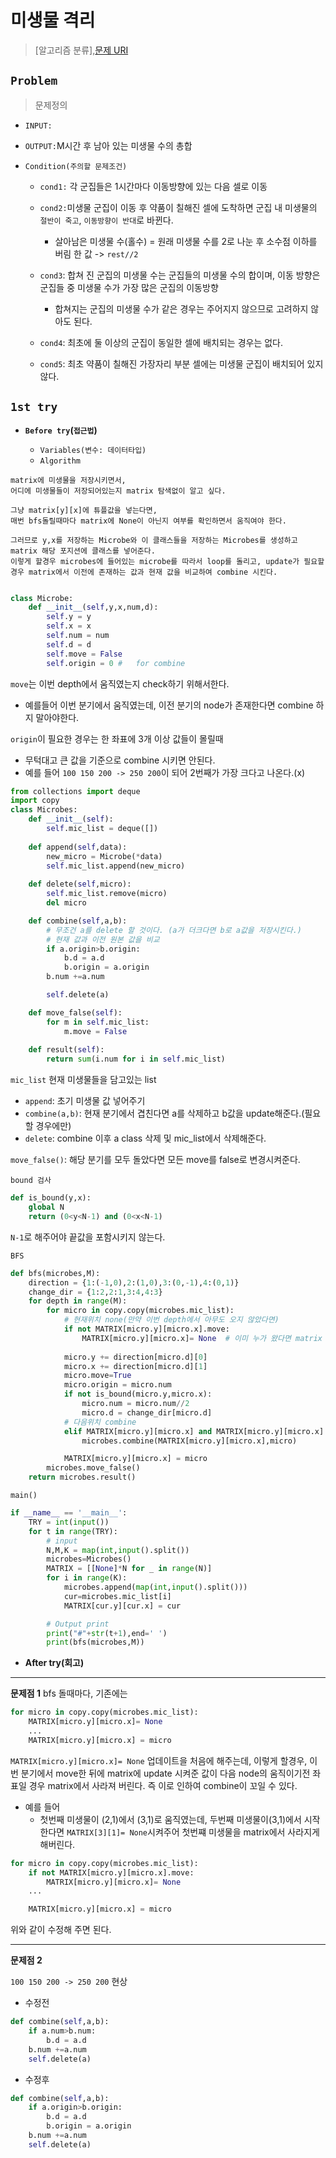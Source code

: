 # 미생물 격리

> [알고리즘 분류],[문제 URI](https://swexpertacademy.com/main/talk/solvingClub/problemView.do?solveclubId=AV6kld8aisgDFASb&contestProbId=AV597vbqAH0DFAVl&probBoxId=AV732SG66sEDFAW7&type=PROBLEM&problemBoxTitle=%EC%82%BC%EC%84%B1+%EC%8B%A0%EC%9E%85+%EB%AA%A8%EC%9D%98+sw+%EC%97%AD%EB%9F%89%ED%85%8C%EC%8A%A4%ED%8A%B8+%EB%AC%B8%EC%A0%9C%EB%AA%A8%EC%9D%8C&problemBoxCnt=10)

## `Problem`
> 문제정의
- `INPUT:`
- `OUTPUT:`M시간 후 남아 있는 미생물 수의 총합

- `Condition(주의할 문제조건)`
    - `cond1:` 각 군집들은 1시간마다 이동방향에 있는 다음 셀로 이동
    - `cond2:`미생물 군집이 이동 후 약품이 칠해진 셀에 도착하면 군집 내 미생물의 `절반이 죽고`, `이동방향이 반대`로 바뀐다. 
        - 살아남은 미생물 수(홀수) = 원래 미생물 수를 2로 나눈 후 소수점 이하를 버림 한 값 -> `rest//2`

    - `cond3`: 합쳐 진 군집의 미생물 수는 군집들의 미생물 수의 합이며, 이동 방향은 군집들 중 미생물 수가 가장 많은 군집의 이동방향
        - 합쳐지는 군집의 미생물 수가 같은 경우는 주어지지 않으므로 고려하지 않아도 된다.

    - `cond4`: 최초에 둘 이상의 군집이 동일한 셀에 배치되는 경우는 없다.
    - `cond5`: 최초 약품이 칠해진 가장자리 부분 셀에는 미생물 군집이 배치되어 있지 않다.
  

## `1st try`
- **`Before try`(`접근법`)**

  - `Variables(변수: 데이터타입)`
  - `Algorithm`
```
matrix에 미생물을 저장시키면서, 
어디에 미생물들이 저장되어있는지 matrix 탐색없이 알고 싶다.

그냥 matrix[y][x]에 튜플값을 넣는다면, 
매번 bfs돌릴때마다 matrix에 None이 아닌지 여부를 확인하면서 움직여야 한다.

그러므로 y,x를 저장하는 Microbe와 이 클래스들을 저장하는 Microbes를 생성하고 matrix 해당 포지션에 클래스를 넣어준다. 
이렇게 할경우 microbes에 들어있는 microbe를 따라서 loop를 돌리고, update가 필요할경우 matrix에서 이전에 존재하는 값과 현재 값을 비교하여 combine 시킨다.
```
```python

class Microbe:
    def __init__(self,y,x,num,d):
        self.y = y
        self.x = x
        self.num = num
        self.d = d
        self.move = False
        self.origin = 0 #   for combine
```
`move`는 이번 depth에서 움직였는지 check하기 위해서한다.
- 예를들어 이번 분기에서 움직였는데, 이전 분기의 node가 존재한다면 combine 하지 말아야한다.

`origin`이 필요한 경우는 한 좌표에 3개 이상 값들이 몰릴때
- 무턱대고 큰 값을 기준으로 combine 시키면 안된다.
- 예를 들어 `100 150 200 -> 250 200`이 되어 2번째가 가장 크다고 나온다.(x)
```python
from collections import deque
import copy
class Microbes:
    def __init__(self):
        self.mic_list = deque([])
    
    def append(self,data):
        new_micro = Microbe(*data)
        self.mic_list.append(new_micro)
    
    def delete(self,micro):
        self.mic_list.remove(micro)
        del micro

    def combine(self,a,b):
        # 무조건 a를 delete 할 것이다. (a가 더크다면 b로 a값을 저장시킨다.)
        # 현재 값과 이전 원본 값을 비교
        if a.origin>b.origin:
            b.d = a.d
            b.origin = a.origin
        b.num +=a.num

        self.delete(a)

    def move_false(self):
        for m in self.mic_list:
            m.move = False
        
    def result(self):
        return sum(i.num for i in self.mic_list)
```
`mic_list` 현재 미생물들을 담고있는 list
- `append`: 초기 미생물 값 넣어주기
- `combine(a,b)`: 현재 분기에서 겹친다면 a를 삭제하고 b값을 update해준다.(필요할 경우에만)
- `delete`: combine 이후 a class 삭제 및 mic_list에서 삭제해준다.

`move_false()`: 해당 분기를 모두 돌았다면 모든 move를 false로 변경시켜준다.


`bound 검사`
```python
def is_bound(y,x):
    global N
    return (0<y<N-1) and (0<x<N-1)
```
`N-1`로 해주어야 끝값을 포함시키지 않는다.

`BFS`
```python
def bfs(microbes,M):
    direction = {1:(-1,0),2:(1,0),3:(0,-1),4:(0,1)}
    change_dir = {1:2,2:1,3:4,4:3}
    for depth in range(M):
        for micro in copy.copy(microbes.mic_list):
            # 현재위치 none(만약 이번 depth에서 아무도 오지 않았다면)
            if not MATRIX[micro.y][micro.x].move:
                MATRIX[micro.y][micro.x]= None  # 이미 누가 왔다면 matrix update 했으니 그대로 둔다.
        
            micro.y += direction[micro.d][0]
            micro.x += direction[micro.d][1]
            micro.move=True
            micro.origin = micro.num
            if not is_bound(micro.y,micro.x):
                micro.num = micro.num//2
                micro.d = change_dir[micro.d]
            # 다음위치 combine
            elif MATRIX[micro.y][micro.x] and MATRIX[micro.y][micro.x].move == True:
                microbes.combine(MATRIX[micro.y][micro.x],micro)

            MATRIX[micro.y][micro.x] = micro
        microbes.move_false()
    return microbes.result()
```
`main()`
```python
if __name__ == '__main__':
    TRY = int(input())
    for t in range(TRY):
        # input
        N,M,K = map(int,input().split())
        microbes=Microbes()        
        MATRIX = [[None]*N for _ in range(N)]
        for i in range(K):
            microbes.append(map(int,input().split()))
            cur=microbes.mic_list[i]
            MATRIX[cur.y][cur.x] = cur

        # Output print
        print("#"+str(t+1),end=' ')
        print(bfs(microbes,M))

```
- **After try(회고)**

------------------------
**문제점 1**
bfs 돌때마다, 기존에는 
```python
for micro in copy.copy(microbes.mic_list):
    MATRIX[micro.y][micro.x]= None
    ...
    MATRIX[micro.y][micro.x] = micro

```
`MATRIX[micro.y][micro.x]= None` 업데이트을 처음에 해주는데, 이렇게 할경우, 이번 분기에서 move한 뒤에 matrix에 update 시켜준 값이 다음 node의 움직이기전 좌표일 경우 matrix에서 사라져 버린다. 즉 이로 인하여 combine이 꼬일 수 있다.
- 예를 들어
    - 첫번째 미생물이 (2,1)에서 (3,1)로 움직였는데, 두번째 미생물이(3,1)에서 시작한다면 `MATRIX[3][1]= None`시켜주어 첫번쨰 미생물을 matrix에서 사라지게 해버린다.

  
```python
for micro in copy.copy(microbes.mic_list):
    if not MATRIX[micro.y][micro.x].move:
        MATRIX[micro.y][micro.x]= None  
    ...

    MATRIX[micro.y][micro.x] = micro
```
위와 같이 수정해 주면 된다.

-----------------
**문제점 2**

`100 150 200 -> 250 200` 현상
- 수정전
```python
def combine(self,a,b):
    if a.num>b.num:
        b.d = a.d
    b.num +=a.num
    self.delete(a)
```
- 수정후
```python
def combine(self,a,b):
    if a.origin>b.origin:
        b.d = a.d
        b.origin = a.origin
    b.num +=a.num
    self.delete(a)
```